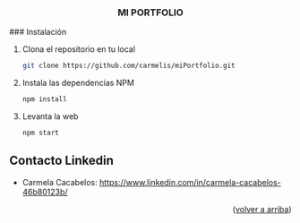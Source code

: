 <h3 align="center">MI PORTFOLIO</h3>
### Instalación

1. Clona el repositorio en tu local
   ```sh
   git clone https://github.com/carmelis/miPortfolio.git
   ```
2. Instala las dependencias NPM 
   ```sh
   npm install
   ```
3. Levanta la web
   ```sh
   npm start
   ```

<!-- CONTACT -->

## Contacto Linkedin
- Carmela Cacabelos: https://www.linkedin.com/in/carmela-cacabelos-46b80123b/

<p align="right">(<a href="#readme-top">volver a arriba</a>)</p>
